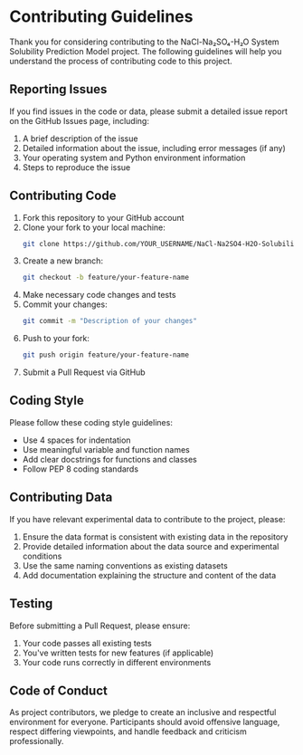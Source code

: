 # Contributing Guidelines

Thank you for considering contributing to the NaCl-Na₂SO₄-H₂O System Solubility Prediction Model project. The following guidelines will help you understand the process of contributing code to this project.

## Reporting Issues

If you find issues in the code or data, please submit a detailed issue report on the GitHub Issues page, including:

1. A brief description of the issue
2. Detailed information about the issue, including error messages (if any)
3. Your operating system and Python environment information
4. Steps to reproduce the issue

## Contributing Code

1. Fork this repository to your GitHub account
2. Clone your fork to your local machine:
   ```bash
   git clone https://github.com/YOUR_USERNAME/NaCl-Na2SO4-H2O-Solubility-Prediction.git
   ```
3. Create a new branch:
   ```bash
   git checkout -b feature/your-feature-name
   ```
4. Make necessary code changes and tests
5. Commit your changes:
   ```bash
   git commit -m "Description of your changes"
   ```
6. Push to your fork:
   ```bash
   git push origin feature/your-feature-name
   ```
7. Submit a Pull Request via GitHub

## Coding Style

Please follow these coding style guidelines:

- Use 4 spaces for indentation
- Use meaningful variable and function names
- Add clear docstrings for functions and classes
- Follow PEP 8 coding standards

## Contributing Data

If you have relevant experimental data to contribute to the project, please:

1. Ensure the data format is consistent with existing data in the repository
2. Provide detailed information about the data source and experimental conditions
3. Use the same naming conventions as existing datasets
4. Add documentation explaining the structure and content of the data

## Testing

Before submitting a Pull Request, please ensure:

1. Your code passes all existing tests
2. You've written tests for new features (if applicable)
3. Your code runs correctly in different environments

## Code of Conduct

As project contributors, we pledge to create an inclusive and respectful environment for everyone. Participants should avoid offensive language, respect differing viewpoints, and handle feedback and criticism professionally.
